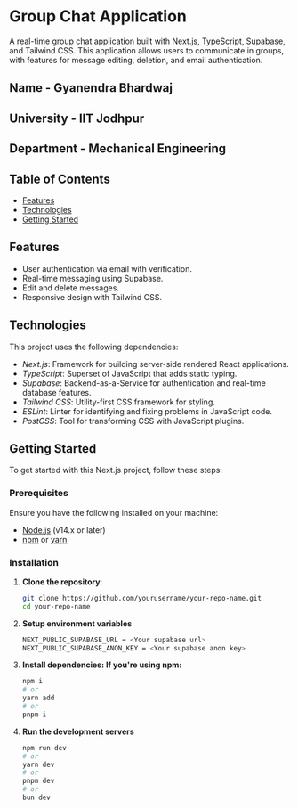 # Group Chat Application

A real-time group chat application built with Next.js, TypeScript, Supabase, and Tailwind CSS. This application allows users to communicate in groups, with features for message editing, deletion, and email authentication.

## Name - Gyanendra Bhardwaj 
## University - IIT Jodhpur
## Department - Mechanical Engineering

## Table of Contents

- [Features](#features)
- [Technologies](#technologies)
- [Getting Started](#getting-started)


## Features

- User authentication via email with verification.
- Real-time messaging using Supabase.
- Edit and delete messages.
- Responsive design with Tailwind CSS.

## Technologies

This project uses the following dependencies:

- *Next.js*: Framework for building server-side rendered React applications.
- *TypeScript*: Superset of JavaScript that adds static typing.
- *Supabase*: Backend-as-a-Service for authentication and real-time database features.
- *Tailwind CSS*: Utility-first CSS framework for styling.
- *ESLint*: Linter for identifying and fixing problems in JavaScript code.
- *PostCSS*: Tool for transforming CSS with JavaScript plugins.

## Getting Started

To get started with this Next.js project, follow these steps:

### Prerequisites

Ensure you have the following installed on your machine:

- [Node.js](https://nodejs.org/) (v14.x or later)
- [npm](https://www.npmjs.com/get-npm) or [yarn](https://yarnpkg.com/getting-started/install)

### Installation

1. **Clone the repository**:
   ```bash
   git clone https://github.com/yourusername/your-repo-name.git
   cd your-repo-name

2. **Setup environment variables**

    ```bash
    NEXT_PUBLIC_SUPABASE_URL = <Your supabase url>
    NEXT_PUBLIC_SUPABASE_ANON_KEY = <Your supabase anon key>

3. **Install dependencies: If you're using npm:**

    ```bash
    npm i
    # or
    yarn add
    # or
    pnpm i

4. **Run the development servers**

    ```bash
    npm run dev
    # or
    yarn dev
    # or
    pnpm dev
    # or
    bun dev

